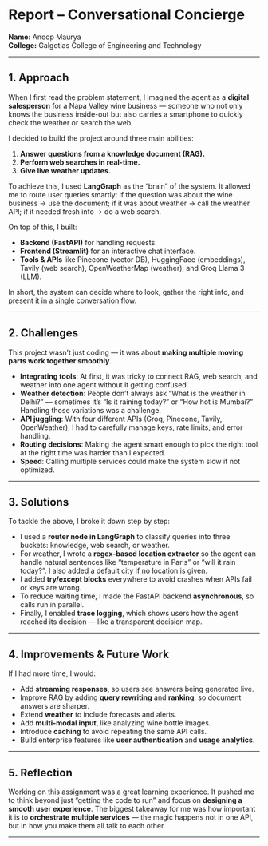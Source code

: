 # Report – Conversational Concierge

**Name:** Anoop Maurya  
**College:** Galgotias College of Engineering and Technology  

---

## 1. Approach  

When I first read the problem statement, I imagined the agent as a **digital salesperson** for a Napa Valley wine business — someone who not only knows the business inside-out but also carries a smartphone to quickly check the weather or search the web.  

I decided to build the project around three main abilities:  
1. **Answer questions from a knowledge document (RAG).**  
2. **Perform web searches in real-time.**  
3. **Give live weather updates.**  

To achieve this, I used **LangGraph** as the “brain” of the system. It allowed me to route user queries smartly: if the question was about the wine business → use the document; if it was about weather → call the weather API; if it needed fresh info → do a web search.  

On top of this, I built:  
- **Backend (FastAPI)** for handling requests.  
- **Frontend (Streamlit)** for an interactive chat interface.  
- **Tools & APIs** like Pinecone (vector DB), HuggingFace (embeddings), Tavily (web search), OpenWeatherMap (weather), and Groq Llama 3 (LLM).  

In short, the system can decide where to look, gather the right info, and present it in a single conversation flow.  

---

## 2. Challenges  

This project wasn’t just coding — it was about **making multiple moving parts work together smoothly**.  

- **Integrating tools**: At first, it was tricky to connect RAG, web search, and weather into one agent without it getting confused.  
- **Weather detection**: People don’t always ask “What is the weather in Delhi?” — sometimes it’s “Is it raining today?” or “How hot is Mumbai?” Handling those variations was a challenge.  
- **API juggling**: With four different APIs (Groq, Pinecone, Tavily, OpenWeather), I had to carefully manage keys, rate limits, and error handling.  
- **Routing decisions**: Making the agent smart enough to pick the right tool at the right time was harder than I expected.  
- **Speed**: Calling multiple services could make the system slow if not optimized.  

---

## 3. Solutions  

To tackle the above, I broke it down step by step:  

- I used a **router node in LangGraph** to classify queries into three buckets: knowledge, web search, or weather.  
- For weather, I wrote a **regex-based location extractor** so the agent can handle natural sentences like “temperature in Paris” or “will it rain today?”. I also added a default city if no location is given.  
- I added **try/except blocks** everywhere to avoid crashes when APIs fail or keys are wrong.  
- To reduce waiting time, I made the FastAPI backend **asynchronous**, so calls run in parallel.  
- Finally, I enabled **trace logging**, which shows users how the agent reached its decision — like a transparent decision map.  

---

## 4. Improvements & Future Work  

If I had more time, I would:  
- Add **streaming responses**, so users see answers being generated live.  
- Improve RAG by adding **query rewriting** and **ranking**, so document answers are sharper.  
- Extend **weather** to include forecasts and alerts.  
- Add **multi-modal input**, like analyzing wine bottle images.  
- Introduce **caching** to avoid repeating the same API calls.  
- Build enterprise features like **user authentication** and **usage analytics**.  

---

## 5. Reflection  

Working on this assignment was a great learning experience. It pushed me to think beyond just “getting the code to run” and focus on **designing a smooth user experience**. The biggest takeaway for me was how important it is to **orchestrate multiple services** — the magic happens not in one API, but in how you make them all talk to each other.  

---
